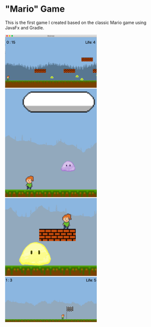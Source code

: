 # "Mario" Game

This is the first game I created based on the classic Mario game using JavaFx and Gradle.

<img src="./pictures/p4.png" width="300">

<img src="./pictures/p1.png" width="300">

<img src="./pictures/p2.png" width="300">

<img src="./pictures/p3.png" width="300">
